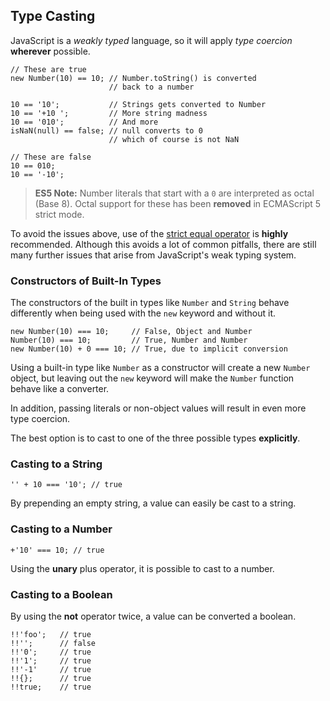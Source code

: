 ## Type Casting

JavaScript is a *weakly typed* language, so it will apply *type coercion*
**wherever** possible.

    // These are true
    new Number(10) == 10; // Number.toString() is converted
                          // back to a number

    10 == '10';           // Strings gets converted to Number
    10 == '+10 ';         // More string madness
    10 == '010';          // And more 
    isNaN(null) == false; // null converts to 0
                          // which of course is not NaN
    
    // These are false
    10 == 010;
    10 == '-10';

> **ES5 Note:** Number literals that start with a `0` are interpreted as octal 
> (Base 8). Octal support for these has been **removed** in ECMAScript 5 strict 
> mode.

To avoid the issues above, use of the [strict equal operator](#types.equality) 
is **highly** recommended. Although this avoids a lot of common pitfalls, there 
are still many further issues that arise from JavaScript's weak typing system.

### Constructors of Built-In Types

The constructors of the built in types like `Number` and `String` behave
differently when being used with the `new` keyword and without it.

    new Number(10) === 10;     // False, Object and Number
    Number(10) === 10;         // True, Number and Number
    new Number(10) + 0 === 10; // True, due to implicit conversion

Using a built-in type like `Number` as a constructor will create a new `Number` 
object, but leaving out the `new` keyword will make the `Number` function behave
like a converter.

In addition, passing literals or non-object values will result in even more
type coercion.

The best option is to cast to one of the three possible types **explicitly**.

### Casting to a String

    '' + 10 === '10'; // true

By prepending an empty string, a value can easily be cast to a string.

### Casting to a Number

    +'10' === 10; // true

Using the **unary** plus operator, it is possible to cast to a number.

### Casting to a Boolean

By using the **not** operator twice, a value can be converted a boolean.

    !!'foo';   // true
    !!'';      // false
    !!'0';     // true
    !!'1';     // true
    !!'-1'     // true
    !!{};      // true
    !!true;    // true


